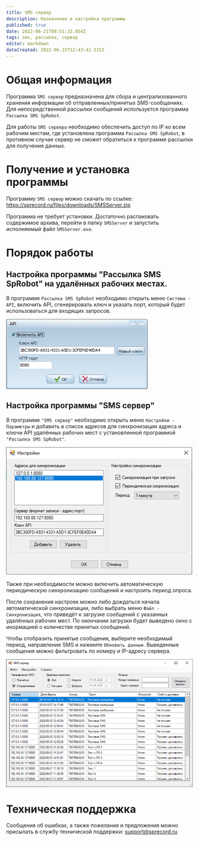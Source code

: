 ```yaml
---
title: SMS сервер
description: Назначение и настройка программы
published: true
date: 2022-06-21T08:51:33.054Z
tags: sms, рассылка, сервер
editor: markdown
dateCreated: 2022-06-15T12:43:42.515Z
---
```


# Общая информация
Программа `SMS сервер` предназначена для сбора и централизованного хранения информации об отправленных/принятых SMS-сообщениях. Для непосредственной рассылки сообщений используется программа `Рассылка SMS SpRobot`.

Для работы `SMS сервера` необходимо обеспечить доступ по IP ко всем рабочим местам, где установлена программа `Рассылка SMS SpRobot`, в противном случае сервер не сможет обратиться к программе рассылки для получения данных.

# Получение и установка программы
Программу `SMS сервер` можно скачать по ссылке: https://sprecord.ru/files/downloads/SMSServer.zip

Программа не требует установки. Достаточно распаковать содержимое архива, перейти в папку `SMSServer` и запустить исполняемый файл `SMSServer.exe`.

# Порядок работы
## Настройка программы "Рассылка SMS SpRobot" на удалённых рабочих местах.
В программе `Рассылка SMS SpRobot` необходимо открыть меню ```Система - API```, включить API, сгенерировать ключ и указать порт, который будет использоваться для входящих запросов.

![smsrobotapi.png](/sms/smsrobotapi.png)

## Настройка программы "SMS сервер"
В программе ```"SMS сервер"``` необходимо открыть меню ```Настройки - Параметры``` и добавить в список адресов для синхронизации адреса и ключи API удалённых рабочих мест с установленной программой ```"Рассылка SMS SpRobot"```.

![smsserversettings.png](/sms/smsserversettings.png)

Также при необходимости можно включить автоматическую периодическую синхронизацию сообщений и настроить период опроса.

После сохранения настроек можно либо дождаться начала автоматической синхронизации, либо выбрать меню ```Файл - Синхронизация```, что приведёт к загрузке сообщений с указанных удалённых рабочих мест. По окончании загрузки будет выведено окно с инормацией о количестве принятых сообщений.

Чтобы отобразить принятые сообщения, выберите необходимый период, направление SMS и нажмите ```Обновить данные```. Выведенные сообщения можно фильтровать по номеру и IP-адресу сервера.

![smsserver.png](/sms/smsserver.png)

# Техническая поддержка
Сообщения об ошибках, а также пожелания и предложения можно присылать в службу технической поддержки: support@sprecord.ru